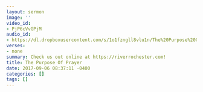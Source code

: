 ```yaml
---
layout: sermon
image: ''
video_id:
- PjP6cVvGPjM
audio_id:
- https://dl.dropboxusercontent.com/s/1o1fzngll8vlu1n/The%20Purpose%20Of%20Prayer.mp3?dl=0
verses:
- none
summary: Check us out online at https://riverrochester.com!
title: The Purpose Of Prayer
date: 2017-09-06 08:37:11 -0400
categories: []
tags: []
---
```

